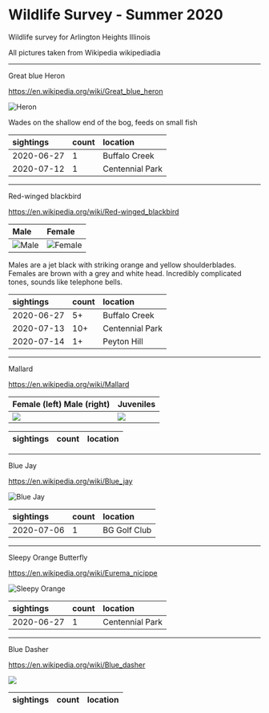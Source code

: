 
# Wildlife Survey - Summer 2020

Wildlife survey for Arlington Heights Illinois

All pictures taken from Wikipedia wikipediadia

-------

Great blue Heron

https://en.wikipedia.org/wiki/Great_blue_heron

![Heron](https://upload.wikimedia.org/wikipedia/commons/6/67/GBHfish5.jpg)

Wades on the shallow end of the bog, feeds on small fish

| sightings   | count | location
| :---------- | :---- | :-------
|  2020-06-27 | 1     | Buffalo Creek
|  2020-07-12 | 1     | Centennial Park

-------

Red-winged blackbird

https://en.wikipedia.org/wiki/Red-winged_blackbird

| Male | Female
| :--- | :------
| ![Male](https://upload.wikimedia.org/wikipedia/commons/6/60/Agelaius_phoeniceus_0110_taxo.jpg) | ![Female](https://upload.wikimedia.org/wikipedia/commons/d/db/Agelaius_phoeniceus2.jpg)

Males are a jet black with striking orange and yellow shoulderblades. Females are brown with a grey and white head.
Incredibly complicated tones, sounds like telephone bells.

| sightings  | count | location
| :--------- | :---- | :-------
| 2020-06-27 | 5+    | Buffalo Creek
| 2020-07-13 | 10+   | Centennial Park
| 2020-07-14 | 1+    | Peyton Hill

-------

Mallard

https://en.wikipedia.org/wiki/Mallard

| Female (left) Male (right) | Juveniles
| :------------------------- | :--------
| ![](https://upload.wikimedia.org/wikipedia/commons/b/bf/Anas_platyrhynchos_male_female_quadrat.jpg) | ![](https://upload.wikimedia.org/wikipedia/commons/a/ad/Anas_platyrhynchos_juvenile_JdP_2013-06-14_n01_retusche.jpg)

| sightings  | count | location
| :--------- | :---- | :-------

-------

Blue Jay

https://en.wikipedia.org/wiki/Blue_jay

![Blue Jay](https://upload.wikimedia.org/wikipedia/commons/8/8d/Bluejay_%28Cyanocitta_cristata%29_%281547%29_-_Relic38.jpg)

| sightings  | count | location
| :--------- | :---- | :-------
| 2020-07-06 | 1     | BG Golf Club

-------

Sleepy Orange Butterfly

https://en.wikipedia.org/wiki/Eurema_nicippe

![Sleepy Orange](https://upload.wikimedia.org/wikipedia/commons/3/30/Sleepy_Orange%2C_Megan_McCarty47.jpg)

| sightings  | count | location
| :--------- | :---- | :-------
| 2020-06-27 | 1     | Centennial Park

-------

Blue Dasher

https://en.wikipedia.org/wiki/Blue_dasher

![](https://upload.wikimedia.org/wikipedia/commons/8/8d/Pachydiplax_longipennis_Blue_Dasher_1500px.jpg)

| sightings  | count | location
| :--------- | :---- | :-------

